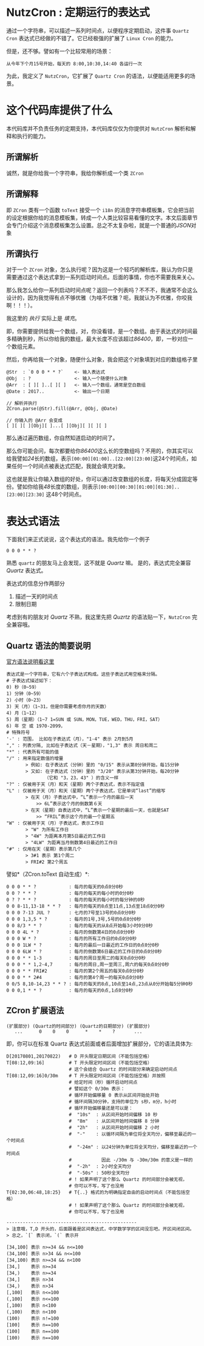 # NutzCron : 定期运行的表达式

通过一个字符串，可以描述一系列时间点，以便程序定期启动，这件事 `Quartz Cron` 表达式已经做的不错了。它已经极强的扩展了 `Linux Cron` 的能力。

但是，还不够。譬如有一个比较常用的场景：

```
从今年下个月15号开始，每天的 8:00,10:30,14:40 各运行一次
```

为此，我定义了 `NutzCron`，它扩展了 `Quartz Cron` 的语法，以便能适用更多的场景。

# 这个代码库提供了什么

本代码库并不负责任务的定期支持，本代码库仅仅为你提供对 `NutzCron` 解析和解释和执行的能力。

## 所谓解析

诚然，就是你给我一个字符串，我给你解析成一个类 `ZCron`

## 所谓解释

即 `ZCron` 类有一个函数 `toText` 接受一个 `i18n` 的消息字符串模板集，它会把当前的设定根据你给的消息模板集，转成一个人类比较容易看懂的文字。本文后面章节会专门介绍这个消息模板集怎么设置。总之不太复杂啦，就是一个普通的*JSON*对象

## 所谓执行

对于一个 `ZCron` 对象，怎么执行呢？因为这是一个轻巧的解析库，我认为你只是需要通过这个表达式拿到一系列启动时间点。后面的事情，你也不需要我来关心。

那么我怎么给你一系列启动时间点呢？返回一个列表吗？不不不，我通常不会这么设计的，因为我觉得有点不够优雅（为啥不优雅？呃，我就认为不优雅，你咬我啊！！！）。

我这里的 *执行* 实际上是 *填充*。

即，你需要提供给我一个数组，对，你没看错，是一个数组。由于表达式的时间最多精确到秒，所以你给我的数组，最大长度不应该超过*86400*，即，一秒对应一个数组元素。

然后，你再给我一个对象，随便什么对象，我会把这个对象填到对应的数组格子里

```
@Str  : `0 0 0 * * ?`    <- 输入表达式
@Obj  : ?                <- 输入一个随便什么对象
@Arr  : [ ][ ]..[ ][ ]   <- 输入一个数组，通常是空白数组
@Date : 2017..           <- 输出一个日期

// 解析并执行
ZCron.parse(@Str).fill(@Arr, @Obj, @Date)

// 你输入的 @Arr 会变成
[ ][ ][ ][Obj][ ]...[ ][Obj][ ][ ][ ]
```

那么通过遍历数组，你自然知道启动的时间了。

那么你可能会问，每次都要给你*86400*这么长的空数组吗？不用的，你其实可以给我譬如*24*长的数组，表示`[00:00][01:00]..[22:00][23:00]`这24个时间点，如果任何一个时间点被表达式匹配，我就会填充对象。

这也就是我让你输入数组的好处，你可以通过改变数组的长度，将每天分成固定等份。譬如你给我*48*长度的数组，则表示`[00:00][00:30][01:00][01:30]..[23:00][23:30]` 这48个时间点。

# 表达式语法

下面我们来正式说说，这个表达式的语法。我先给你一个例子

```
0 0 0 * * ? 
```

熟悉 `quartz` 的朋友马上会发现，这不就是 *Quartz* 嘛。
是的，表达式完全兼容 *Quartz* 表达式。

表达式的信息分作两部分

1. 描述一天的时间点
2. 限制日期

考虑到有的朋友对 *Quartz* 不熟，我这里先把 *Quzrtz* 的语法贴一下，`NutzCron` 完全兼容哦。

## Quartz 语法的简要说明

[官方语法说明看这里](http://www.quartz-scheduler.org/documentation/quartz-2.x/tutorials/crontrigger.html)

```
表达式是一个字符串，它有六个子表达式构成。这些子表达式用空格来分隔。 
# 子表达式描述如下： 
0) 秒（0~59） 
1) 分钟（0~59） 
2) 小时（0~23） 
3) 天（月）（1~31，但是你需要考虑你月的天数） 
4) 月（1~12） 
5) 周（星期）（1~7 1=SUN 或 SUN，MON，TUE，WED，THU，FRI，SAT）
6) 年 空 或 1970-2099，
# 特殊符号
'-' : 范围， 比如在子表达式（月），"1-4" 表示 2月到5月
"," : 列表分隔, 比如在子表达式（天－星期），"1,3" 表示 周日和周二
"*" : 代表所有可能的值
"/" : 用来指定数值的增量
       > 例如: 在子表达式（分钟）里的 "0/15" 表示从第0分钟开始，每15分钟
       > 又如: 在子表达式（分钟）里的 "3/20" 表示从第3分钟开始，每20分钟
              （它和 "3，23，43" ）的含义一样 
"?" : 仅被用于天（月）和天（星期）两个子表达式，表示不指定值 
"L" : 仅被用于天（月）和天（星期）两个子表达式，它是单词“last”的缩写
       > 在天（月）子表达式中，“L”表示一个月的最后一天
           >> 6L”表示这个月的倒数第６天
       > 在天（星期）自表达式中，“L”表示一个星期的最后一天，也就是SAT
           >> “FRIL”表示这个月的最一个星期五
"W" : 仅被用于天（月）子表达式，表示工作日
       > "W" 为所有工作日
       > "4W" 为距离本月第5日最近的工作日
       > "4LW" 为距离当月倒数第4日最近的工作日
"#" : 仅用在天（星期）表示第几个
       > 3#1 表示 第1个周二
       > FRI#2 第2个周五
```

譬如*（ZCron.toText 自动生成）*:

```
0 0 0 * * ?            : 每月的每天的0点0分0秒
0 0 ? * * ?            : 每月的每天的每小时的0分0秒
0 ? ? * * ?            : 每月的每天的每小时的每分钟的0秒
0 0 8-11,13-18 * * ?   : 每月的每天的8点至11点,13点至18点0分0秒
0 0 0 7-13 JUL ?       : 七月的7号至13号的0点0分0秒
0 0 0 1,3,5 * ?        : 每月的1号,3号,5号的0点0分0秒
0 0 8/3 * * ?          : 每月的每天的从8点开始每3小时0分0秒
0 0 0 4L * ?           : 每月的倒数第4日的0点0分0秒
0 0 0 W * ?            : 每月的所有工作日的0点0分0秒
0 0 0 1LW * ?          : 每月的最后一日最近的工作日的0点0分0秒
0 0 0 6LW * ?          : 每月的倒数第6日最近的工作日的0点0分0秒
0 0 0 * * 1-3          : 每月的周日至周二的每天0点0分0秒
0 0 0 * * 1,2-4,7      : 每月的周日,周一至周三,周六的每天0点0分0秒
0 0 0 * * FRI#2        : 每月的第2个周五的每天0点0分0秒
0 0 0 * * 2#4          : 每月的第4个周一的每天0点0分0秒
0 0/5 8,10-14,23 * * ? : 每月的每天的8点,10点至14点,23点从0分开始每5分钟0秒
0 0 0,1 * * ?          : 每月的每天的0点,1点0分0秒
```

## ZCron 扩展语法

```
(扩展部分) (Quartz的时间部分) (Quartz的日期部分) (扩展部分)
   ...      0    0    0      *    *    ?       ...
```

即，你可以在标准 Quartz 表达式前面或者后面增加扩展部分，它的语法具体为:

```
D[20170801,20170822)   # D 开头限定日期区间（不能包括空格）
T[08:12,09:16]         # T 开头限定时间区间（不能包括空格）
                       # 这个会结合 Quartz 的时间部分来确定启动时间点
T[08:12,09:16]0/30m    # T 开头限定时间区间（不能包括空格）并按照
                       # 给定时间（秒）循环启动时间点
                       # 譬如这个 0/30m 表示：
                       # 循环开始偏移量 0 表示从区间开始处开始
                       # 循环间隔30分钟，支持的单位为 s秒，m分，h小时
                       # 循环开始偏移量还是可以是：
                       #  "10s"  : 从区间开始时间偏移 10 秒
                       #  "8m"   : 从区间开始时间偏移 8 分钟
                       #  "2h"   : 从区间开始时间偏移 2 小时
                       #  "-"    : 以循环间隔为单位将全天均分，偏移至最近的一个时间点
                       #  "-24m" : 以24分钟为单位将全天均分，偏移至最近的一个时间点
                       #           因此 -/30m 与 -30m/30m 的意义是一样的
                       #  "-2h"  : 2小时全天均分
                       #  "-50s" : 50秒全天均分
                       # ! 如果声明了这个那么 Quartz 的时间部分会被无视，
                       # 你可以不写，写了也没用
T{02:30,06:48,18:25}   # T{..} 格式的为明确指定自由的启动时间点（不能包括空格）
                       # ! 如果声明了这个那么 Quartz 的时间部分会被无视，
                       # 你可以不写，写了也没用

------------------------------------------------
> 注意哦，T,D 开头的，后面跟着是区间表达式，中学数学学的区间没忘吧。开区间闭区间。
> 总之，`[` 表示闭，`(` 表示开

[34,100] 表示 n>=34 && n<=100
(34,100] 表示 n>34 && n<=100
[34,100) 表示 n>=34 && n<100
[34,]    表示 n>=34
[34,)    表示 n>=34
(34,]    表示 n>34
(34,)    表示 n>34
[,100]   表示 n<=100
(,100]   表示 n<=100
[,100)   表示 n<100
(,100)   表示 n<100
(100)    表示 n!=100
[100]    表示 n==100
(100]    表示 n==100
[100)    表示 n==100
```



